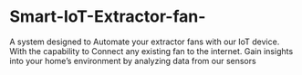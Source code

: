 # Smart-IoT-Extractor-fan-
A system designed to Automate your extractor fans with our IoT device. With the capability to Connect any existing fan to the internet. Gain insights into your home’s environment by analyzing data from our sensors
